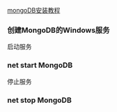 [mongoDB安装教程](http://blog.csdn.net/qq_16313365/article/details/52276975)


### 创建MongoDB的Windows服务
启动服务
### net start MongoDB
停止服务
### net stop MongoDB 